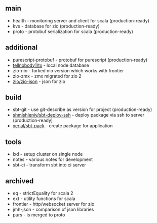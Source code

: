 ## main
* health - monitoring server and client for scala (production-ready)
* kvs - database for zio (production-ready)
* proto - protobuf serialization for scala (production-ready)

## additional
* purescript-protobuf - protobuf for purescript (production-ready)
* [tellnobody1/tx](https://github.com/tellnobody1/tx/) - local node database
* zio-nio - forked nio version which works with frontier
* zio-zmx - zmx migrated for zio 2
* [zio/zio-json](https://github.com/zio/zio-json) - json for zio

## build
* sbt-git - use git-describe as version for project (production-ready)
* [shmishleniy/sbt-deploy-ssh](https://github.com/shmishleniy/sbt-deploy-ssh) - deploy package via ssh to server (production-ready)
* [xerial/sbt-pack](https://github.com/xerial/sbt-pack) - create package for application

## tools
* lxd - setup cluster on single node
* notes - various notes for development
* sbt-ci - transform sbt into ci server

## archived
* eq - strictEquality for scala 2
* ext - utility functions for scala
* frontier - http/websocket server for zio
* jmh-json - comparison of json libraries
* purs - is merged to proto
